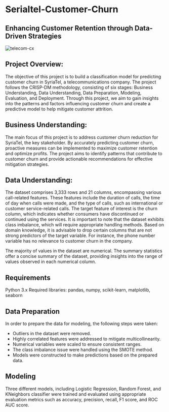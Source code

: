    # Serialtel-Customer-Churn
## Enhancing Customer Retention through Data-Driven Strategies
![telecom-cx](https://github.com/Eddie-254/Serialtel-Customer-Churn/assets/40391537/e332996a-cbe2-468b-a590-3e4ff10a5b7a)


## Project Overview:
The objective of this project is to build a classification model for predicting customer churn in SyriaTel, a telecommunications company. The project follows the CRISP-DM methodology, consisting of six stages: Business Understanding, Data Understanding, Data Preparation, Modeling, Evaluation, and Deployment. Through this project, we aim to gain insights into the patterns and factors influencing customer churn and create a predictive model to help mitigate customer attrition.

## Business Understanding:
The main focus of this project is to address customer churn reduction for SyriaTel, the key stakeholder. By accurately predicting customer churn, proactive measures can be implemented to maximize customer retention and optimize profits. The project aims to identify patterns that contribute to customer churn and provide actionable recommendations for effective mitigation strategies.

## Data Understanding:
The dataset comprises 3,333 rows and 21 columns, encompassing various call-related features. These features include the duration of calls, the time of day when calls were made, and the type of calls, such as international or customer service-related calls. The target feature of interest is the churn column, which indicates whether consumers have discontinued or continued using the services. It is important to note that the dataset exhibits class imbalance, which will require appropriate handling methods.
Based on domain knowledge, it is advisable to drop certain columns that are not strong predictors of the target variable. For instance, the phone number variable has no relevance to customer churn in the company.

The majority of values in the dataset are numerical. The summary statistics offer a concise summary of the dataset, providing insights into the range of values observed in each numerical column.
## Requirements
Python 3.x Required libraries: pandas, numpy, scikit-learn, matplotlib, seaborn
## Data Preparation
In order to prepare the data for modeling, the following steps were taken:

* Outliers in the dataset were removed.
* Highly correlated features were addressed to mitigate multicollinearity.
* Numerical variables were scaled to ensure consistent ranges.
* The class imbalance issue were handled using the SMOTE method.
* Models were constructed to make predictions based on the prepared data.
## Modeling
Three different models, including Logistic Regression, Random Forest, and KNeighbors classifier were trained and evaluated using appropriate evaluation metrics such as accuracy, precision, recall, F1 score, and ROC AUC score.
